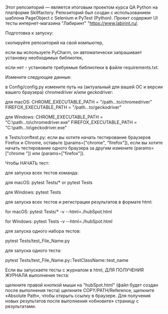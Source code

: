 Этот репозиторий — является итоговым проектом курса QA Python на платформе Skillfactory. Репозиторий был создан с использованием шаблона PageObject с Selenium и PyTest (Python). Проект содержит UI тесты интернет-магазина "Лабиринт" "https://www.labirint.ru/.

Подготовка к запуску:

скопируйте репозиторий на свой компьютер,

если вы используете PyCharm, он автоматически запрашивает установку необходимых библиотек,

если нет - установите требуемые библиотеки в файле requirements.txt.

Измените следующие данные:

в Config/config.py измените путь на (актуальный для вашей ОС и версии вашего браузера) chromedriver и/или geckodriver:

для macOS: CHROME_EXECUTABLE_PATH = "/path...to/chromedriver" FIREFOX_EXECUTABLE_PATH = "/path...to/geckodriver"

для Windows: CHROME_EXECUTABLE_PATH = "C:\path...to\chromedriver.exe" FIREFOX_EXECUTABLE_PATH = "C:\path...to\geckodriver.exe"

в Tests/conftest.py: если вы хотите начать тестирование браузеров Firefox и Chrome, оставьте (params=["chrome", "firefox"]), если вы хотите начать тестирование одного браузера за другим измените (params=["chrome "]) или (params=["firefox"]).

Чтобы НАЧАТЬ тест:

для запуска всех тестов команда:

для macOS: pytest Tests/* or pytest Tests

для Windows: pytest Tests

для запуска всех тестов и регистрации результатов в формате html:

for macOS: pytest Tests/* -v --html=./hubSpot.html

for Windows: pytest Tests -v --html=./hubSpot.html

для запуска одного набора тестов:

pytest Tests/test_File_Name.py

для запуска одного теста:

pytest Tests/test_File_Name.py::TestClassName::test_name

Если вы запускаете тесты с журналом в html, ДЛЯ ПОЛУЧЕНИЯ ЖУРНАЛА выполнения теста:

щелкните правой кнопкой мыши на "hubSpot.html" (файл будет создан после выполнения теста) щелкните COPY/PATH/Reference, щелкните «Absolute Path», чтобы открыть ссылку в браузере. Для получения новых результатов после выполнения «обновите» страницу с результатами.
